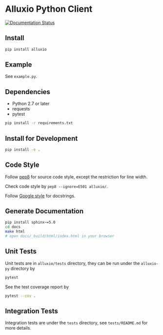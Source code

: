 # Alluxio Python Client

[![Documentation Status](https://readthedocs.org/projects/alluxio-py/badge/?version=latest)](http://alluxio-py.readthedocs.io/en/latest/?badge=latest)

## Install

```bash
pip install alluxio
```

## Example

See `example.py`.

## Dependencies

* Python 2.7 or later
* requests
* pytest

```bash
pip install -r requirements.txt
```

## Install for Development

```bash
pip install -e .
```

## Code Style

Follow [pep8](https://www.python.org/dev/peps/pep-0008/) for source code style,
except the restriction for line width.

Check code style by `pep8 --ignore=E501 alluxio/`.

Follow [Google style](http://www.sphinx-doc.org/en/stable/ext/example_google.html)
for docstrings.

## Generate Documentation

```bash
pip install sphinx~=5.0
cd docs
make html
# open docs/_build/html/index.html in your browser
```

## Unit Tests

Unit tests are in `alluxio/tests` directory, they can be run under the `alluxio-py` directory by

```bash
pytest
```

See the test coverage report by

```bash
pytest --cov .
```

## Integration Tests

Integration tests are under the `tests` directory, see `tests/README.md` for more details.
